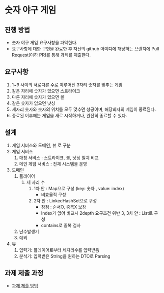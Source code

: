 # 숫자 야구 게임
## 진행 방법
* 숫자 야구 게임 요구사항을 파악한다.
* 요구사항에 대한 구현을 완료한 후 자신의 github 아이디에 해당하는 브랜치에 Pull Request(이하 PR)를 통해 과제를 제출한다.

## 요구사항
1. 1~9 사이의 서로다른 수로 이루어진 3자리 숫자를 맞추는 게임
2. 같은 자리에 숫자가 있으면 스트라이크
3. 다른 자리에 숫자가 있으면 볼
4. 같은 숫자가 없으면 낫싱
5. 세자리 숫자와 숫자의 위치를 모두 맞추면 성공이며, 해당회자의 게임이 종료된다.
6. 종료된 이후에는 게임을 새로 시작하거나, 완전히 종료할 수 있다.

## 설계
1. 게임 서비스와 도메인, 뷰 로 구분
2. 게임 서비스
   1. 매칭 서비스 : 스트라이크, 볼, 낫싱 일치 비교
   2. 메인 게임 서비스 : 전체 시스템을 운영
3. 도메인
   1. 플레이어
      1. 세 자리 수
         1. 1차 안 : Map으로 구성 (key: 숫자 , value: index)
            - 비효율적 구성
         2. 2차 안 : LinkedHashSet으로 구성
            - 장점 : 순서O, 중복X 보장
            - Index가 없어 비교시 2depth 요구조건 위반
         3, 3차 안 : List로 구성
            - contains로 중복 검사
   2. 난수발생기
   3. 예외
4. 뷰
   1. 입력기: 플레이어로부터 세자리수를 입력받음
   2. 분석기: 입력받은 String을 원하는 DTO로 Parsing
## 과제 제출 과정
* [과제 제출 방법](https://github.com/next-step/nextstep-docs/tree/master/precourse)

